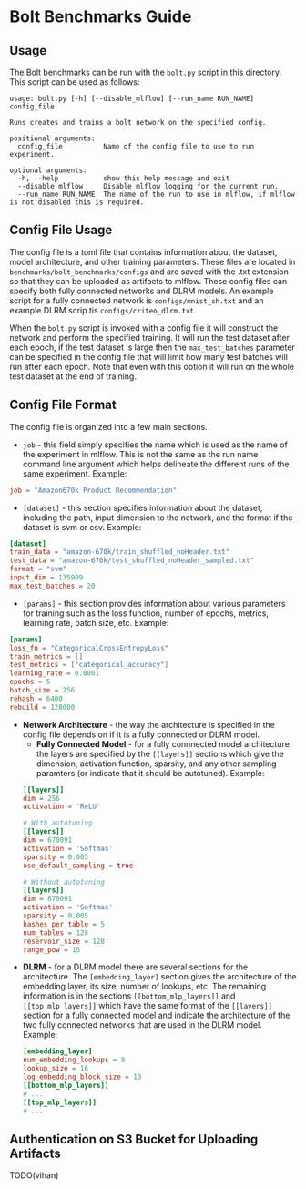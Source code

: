 # Bolt Benchmarks Guide

## Usage

The Bolt benchmarks can be run with the `bolt.py` script in this directory. This script can be used as follows:

```shell
usage: bolt.py [-h] [--disable_mlflow] [--run_name RUN_NAME] config_file

Runs creates and trains a bolt network on the specified config.

positional arguments:
  config_file          Name of the config file to use to run experiment.

optional arguments:
  -h, --help           show this help message and exit
  --disable_mlflow     Disable mlflow logging for the current run.
  --run_name RUN_NAME  The name of the run to use in mlflow, if mlflow is not disabled this is required.
```

## Config File Usage

The config file is a toml file that contains information about the dataset, model architecture, and other training parameters. These files are located in `benchmarks/bolt_benchmarks/configs` and are saved with the .txt extension so that they can be uploaded as artifacts to mlflow. These config files can specify both fully connected networks and DLRM models. An example script for a fully connected network is `configs/mnist_sh.txt` and an example DLRM scrip tis `configs/criteo_dlrm.txt`.

When the `bolt.py` script is invoked with a config file it will construct the network and perform the specified training. It will run the test dataset after each epoch, if the test dataset is large then the `max_test_batches` parameter can be specified in the config file that will limit how many test batches will run after each epoch. Note that even with this option it will run on the whole test dataset at the end of training. 

## Config File Format
The config file is organized into a few main sections. 

* `job` - this field simply specifies the name which is used as the name of the experiment in mlflow. This is not the same as the run name command line argument which helps delineate the different runs of the same experiment. Example:
```toml
job = "Amazon670k Product Recommendation"

```
* `[dataset]` - this section specifies information about the dataset, including the path, input dimension to the network, and the format if the dataset is svm or csv. Example:
```toml
[dataset]
train_data = "amazon-670k/train_shuffled_noHeader.txt"
test_data = "amazon-670k/test_shuffled_noHeader_sampled.txt"
format = "svm"
input_dim = 135909
max_test_batches = 20
```
* `[params]` - this section provides information about various parameters for training such as the loss function, number of epochs, metrics, learning rate, batch size, etc. Example:
```toml
[params]
loss_fn = "CategoricalCrossEntropyLoss"
train_metrics = []
test_metrics = ["categorical_accuracy"]
learning_rate = 0.0001
epochs = 5
batch_size = 256
rehash = 6400
rebuild = 128000
```
* __Network Architecture__ - the way the architecture is specified in the config file depends on if it is a fully connected or DLRM model.
  * __Fully Connected Model__ - for a fully connnected model architecture the layers are specified by the `[[layers]]` sections which give the dimension, activation function, sparsity, and any other sampling paramters (or indicate that it should be autotuned). Example:
  ```toml
  [[layers]]
  dim = 256
  activation = 'ReLU'

  # With autotuning
  [[layers]]
  dim = 670091
  activation = 'Softmax'
  sparsity = 0.005
  use_default_sampling = true

  # Without autotuning
  [[layers]]
  dim = 670091
  activation = 'Softmax'
  sparsity = 0.005
  hashes_per_table = 5
  num_tables = 128
  reservoir_size = 128
  range_pow = 15
  ```
* __DLRM__ - for a DLRM model there are several sections for the architecture. The `[embedding_layer]` section gives the architecture of the embedding layer, its size, number of lookups, etc. The remaining information is in the sections `[[bottom_mlp_layers]]` and `[[top_mlp_layers]]` which have the same format of the `[[layers]]` section for a fully connected model and indicate the architecture of the two fully connected networks that are used in the DLRM model. Example:
  ```toml
  [embedding_layer]
  num_embedding_lookups = 8
  lookup_size = 16
  log_embedding_block_size = 10
  [[bottom_mlp_layers]]
  # ...
  [[top_mlp_layers]]
  # ...
  ```
## Authentication on S3 Bucket for Uploading Artifacts

TODO(vihan)
